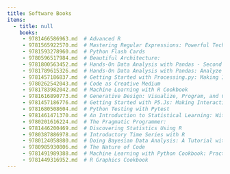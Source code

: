 ```yaml
---
title: Software Books
items:
  - title: null
    books:
     - 9781466586963.md  # Advanced R
     - 9781565922570.md  # Mastering Regular Expressions: Powerful Techniques for Perl and Other Tools
     - 9781593278960.md  # Python Flash Cards
     - 9780596517984.md  # Beautiful Architecture:
     - 9781800563452.md  # Hands-On Data Analysis with Pandas - Second Edition: A Python data science handbook for data collection, wrangling, analysis, and visualization
     - 9781789615326.md  # Hands-On Data Analysis with Pandas: Analyze data efficiently for carrying out scientific computing, time series analysis and data visualization using Python
     - 9781457186837.md  # Getting Started with Processing.py: Making Interactive Graphics with Processing's Python Mode (Make:)
     - 9780262542043.md  # Code as Creative Medium
     - 9781783982042.md  # Machine Learning with R Cookbook
     - 9781616890773.md  # Generative Design: Visualize, Program, and Create with Processing
     - 9781457186776.md  # Getting Started with P5.Js: Making Interactive Graphics in JavaScript and Processing
     - 9781680508604.md  # Python Testing with Pytest
     - 9781461471370.md  # An Introduction to Statistical Learning: With Applications in R
     - 9780201616224.md  # The Pragmatic Programmer:
     - 9781446200469.md  # Discovering Statistics Using R
     - 9780387886978.md  # Introductory Time Series with R
     - 9780124058880.md  # Doing Bayesian Data Analysis: A Tutorial with R, Jags, and Stan
     - 9780985930806.md  # The Nature of Code
     - 9781491989388.md  # Machine Learning with Python Cookbook: Practical Solutions from Preprocessing to Deep Learning
     - 9781449316952.md  # R Graphics Cookbook
---
```


